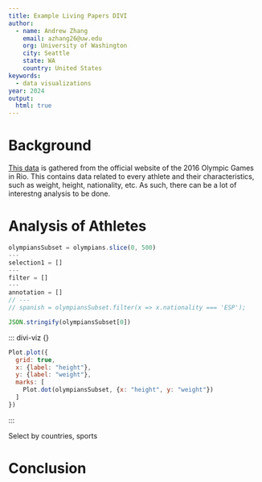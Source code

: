 ```yaml
---
title: Example Living Papers DIVI
author:
  - name: Andrew Zhang
    email: azhang26@uw.edu
    org: University of Washington
    city: Seattle
    state: WA
    country: United States
keywords:
  - data visualizations
year: 2024
output:
  html: true
---
```


# Background

[This data](https://github.com/flother/rio2016) is gathered from the official website of the 2016 Olympic Games in Rio. This contains data related to every athlete and their characteristics, such as weight, height, nationality, etc. As such, there can be
a lot of interestng analysis to be done. 

# Analysis of Athletes
``` js {hide=true}
olympiansSubset = olympians.slice(0, 500)
---
selection1 = []
---
filter = []
---
annotation = []
// ---
// spanish = olympiansSubset.filter(x => x.nationality === 'ESP');
```

``` js
JSON.stringify(olympiansSubset[0])
```

::: divi-viz {}
``` js
Plot.plot({
  grid: true,
  x: {label: "height"},
  y: {label: "weight"},
  marks: [
    Plot.dot(olympiansSubset, {x: "height", y: "weight"})
  ]
})
```
:::

<!-- [Spain](`selection1=spanish`) -->
Select by countries, sports

# Conclusion